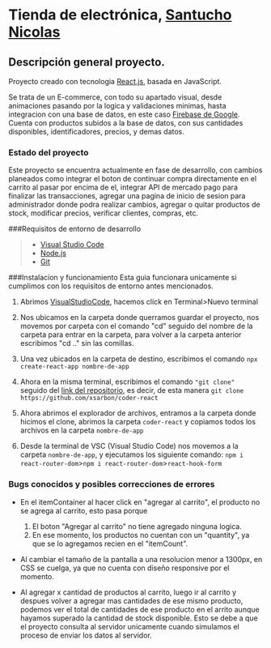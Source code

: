 # Tienda de electrónica, [Santucho Nicolas](https://www.linkedin.com/in/nicolas-santucho-50a881182/)

## Descripción general proyecto.
Proyecto creado con tecnologia [React.js](https://es.reactjs.org/), basada en JavaScript. 

Se trata de un E-commerce, con todo su apartado visual, desde animaciones pasando por la logica y validaciones minimas, hasta integracion con una base de datos, en este caso [Firebase de Google](https://firebase.google.com/?hl=es-419). Cuenta con productos subidos a la base de datos, con sus cantidades disponibles, identificadores, precios, y demas datos.


### Estado del proyecto
Este proyecto se encuentra actualmente en fase de desarrollo, con cambios planeados como integrar el boton de continuar compra directamente en el carrito al pasar por encima de el, integrar API de mercado pago para finalizar las transacciones, agregar una pagina de inicio de sesion para administrador donde podra realizar cambios, agregar o quitar productos de stock, modificar precios, verificar clientes, compras, etc.

###Requisitos de entorno de desarrollo
>* [Visual Studio Code](https://code.visualstudio.com/)
>* [Node.js](https://nodejs.org/es/)
>* [Git](https://git-scm.com/downloads)


###Instalacion y funcionamiento
Esta guia funcionara unicamente si cumplimos con los requisitos de entorno antes mencionados.

1. Abrimos [VisualStudioCode](https://code.visualstudio.com/), hacemos click en Terminal>Nuevo terminal

2. Nos ubicamos en la carpeta donde querramos guardar el proyecto, nos movemos por carpeta con el comando "cd" seguido del nombre de la carpeta para entrar en la carpeta, para volver a la carpeta anterior escribimos "cd .." sin las comillas.

3. Una vez ubicados en la carpeta de destino, escribimos el comando ```npx create-react-app nombre-de-app```

4.  Ahora en la misma terminal, escribimos el comando ```"git clone"``` seguido del [link del repositorio](https://github.com/xsarbon/coder-react), es decir, de esta manera ```git clone https://github.com/xsarbon/coder-react```

5. Ahora abrimos el explorador de archivos, entramos a la carpeta donde hicimos el clone, abrimos la carpeta ```coder-react``` y copiamos todos los archivos en la carpeta ```nombre-de-app```

6. Desde la terminal de VSC (Visual Studio Code) nos movemos a la carpeta ```nombre-de-app```, y ejecutamos los siguiente comando: ```npm i react-router-dom```>```npm i react-router-dom```>```react-hook-form```

### Bugs conocidos y posibles correcciones de errores
* En el itemContainer al hacer click en "agregar al carrito", el producto no se agrega al carrito, esto pasa porque

    1. El boton "Agregar al carrito" no tiene agregado ninguna logica.
    2. En ese momento, los productos no cuentan con un "quantity", ya que se lo agregamos recien en el "itemCount".

* Al cambiar el tamaño de la pantalla a una resolucion menor a 1300px, en CSS se cuelga, ya que no cuenta con diseño responsive por el momento.
* Al agregar x cantidad de productos al carrito, luego ir al carrito y despues volver a agregar mas cantidades de ese mismo producto, podemos ver el total de cantidades de ese producto en el arrito aunque hayamos superado la cantidad de stock disponible. Esto se debe a que el proyecto consulta al servidor unicamente cuando simulamos el proceso de enviar los datos al servidor.
